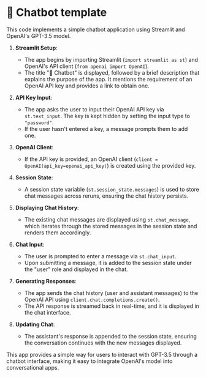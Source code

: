 # 💬 Chatbot template



This code implements a simple chatbot application using Streamlit and OpenAI's GPT-3.5 model.

1. **Streamlit Setup**: 
   - The app begins by importing Streamlit (`import streamlit as st`) and OpenAI's API client (`from openai import OpenAI`).
   - The title "💬 Chatbot" is displayed, followed by a brief description that explains the purpose of the app. It mentions the requirement of an OpenAI API key and provides a link to obtain one.

2. **API Key Input**:
   - The app asks the user to input their OpenAI API key via `st.text_input`. The key is kept hidden by setting the input type to `"password"`.
   - If the user hasn't entered a key, a message prompts them to add one.

3. **OpenAI Client**:
   - If the API key is provided, an OpenAI client (`client = OpenAI(api_key=openai_api_key)`) is created using the provided key.

4. **Session State**:
   - A session state variable (`st.session_state.messages`) is used to store chat messages across reruns, ensuring the chat history persists.

5. **Displaying Chat History**:
   - The existing chat messages are displayed using `st.chat_message`, which iterates through the stored messages in the session state and renders them accordingly.

6. **Chat Input**:
   - The user is prompted to enter a message via `st.chat_input`.
   - Upon submitting a message, it is added to the session state under the "user" role and displayed in the chat.

7. **Generating Responses**:
   - The app sends the chat history (user and assistant messages) to the OpenAI API using `client.chat.completions.create()`.
   - The API response is streamed back in real-time, and it is displayed in the chat interface.

8. **Updating Chat**:
   - The assistant's response is appended to the session state, ensuring the conversation continues with the new messages displayed.

This app provides a simple way for users to interact with GPT-3.5 through a chatbot interface, making it easy to integrate OpenAI's model into conversational apps.
